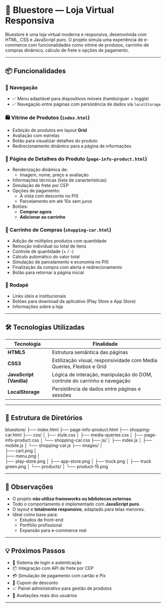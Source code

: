 # 🛒 Bluestore — Loja Virtual Responsiva

Bluestore é uma loja virtual moderna e responsiva, desenvolvida com HTML, CSS e JavaScript puro. O projeto simula uma experiência de e-commerce com funcionalidades como vitrine de produtos, carrinho de compras dinâmico, cálculo de frete e opções de pagamento.

---

## 📦 Funcionalidades

### 🧭 Navegação
- ✅ Menu adaptável para dispositivos móveis (hambúrguer + toggle)
- ✅ Navegação entre páginas com persistência de dados via `localStorage`

### 🛍️ Vitrine de Produtos (`index.html`)
- Exibição de produtos em layout **Grid**
- Avaliação com estrelas
- Botão para visualizar detalhes do produto
- Redirecionamento dinâmico para a página de informações

### 📄 Página de Detalhes do Produto (`page-info-product.html`)
- Renderização dinâmica de:
  - Imagem, nome, preço e avaliação
- Informações técnicas (lista de características)
- Simulação de frete por CEP
- Opções de pagamento:
  - À vista com desconto no PIX
  - Parcelamento em até 10x sem juros
- Botões:
  - **Comprar agora**
  - **Adicionar ao carrinho**

### 🛒 Carrinho de Compras (`shopping-car.html`)
- Adição de múltiplos produtos com quantidade
- Remoção individual ou total de itens
- Controle de quantidade (+ / -)
- Cálculo automático do valor total
- Simulação de parcelamento e economia no PIX
- Finalização da compra com alerta e redirecionamento
- Botão para retornar à página inicial

### 📱 Rodapé
- Links úteis e institucionais
- Botões para download de aplicativo (Play Store e App Store)
- Informações sobre a loja

---


## 🛠️ Tecnologias Utilizadas

| Tecnologia               | Finalidade                                                                 |
|--------------------------|----------------------------------------------------------------------------|
| **HTML5**                | Estrutura semântica das páginas                                            |
| **CSS3**                 | Estilização visual, responsividade com Media Queries, Flexbox e Grid       |
| **JavaScript (Vanilla)** | Lógica de interação, manipulação do DOM, controle do carrinho e navegação  |
| **LocalStorage**         | Persistência de dados entre páginas e sessões                              |

---


## 📁 Estrutura de Diretórios
bluestore/ 
├── index.html 
├── page-info-product.html 
├── shopping-car.html 
├── css/ 
│   ├── style.css 
│   ├── media-queries.css 
│   ├── page-info-product.css 
│   └── shopping-car.css 
├── js/ 
│   ├── index.js 
│   ├── mobile.js 
│   └── shopping-car.js 
├── images/ │   
├── cart.png │   
├── menu.png │   
├── play-store.png 
│   ├── app-store.png 
│   ├── truck.png 
│   ├── truck green.png 
│   └── products/ 
│       └── product-15.png

           
---


## 📌 Observações

- O projeto **não utiliza frameworks ou bibliotecas externas**.
- Todo o comportamento é implementado com **JavaScript puro**.
- O layout é **totalmente responsivo**, adaptado para telas menores.
- Ideal como base para:
  - Estudos de front-end
  - Portfólio profissional
  - Expansão para e-commerce real

---

## 💡 Próximos Passos 

- 🔐 Sistema de login e autenticação
- 📦 Integração com API de frete por CEP
- 💳 Simulação de pagamento com cartão e Pix
- 🧾 Cupom de desconto
- 📈 Painel administrativo para gestão de produtos
- 📝 Avaliações reais dos usuários

---

